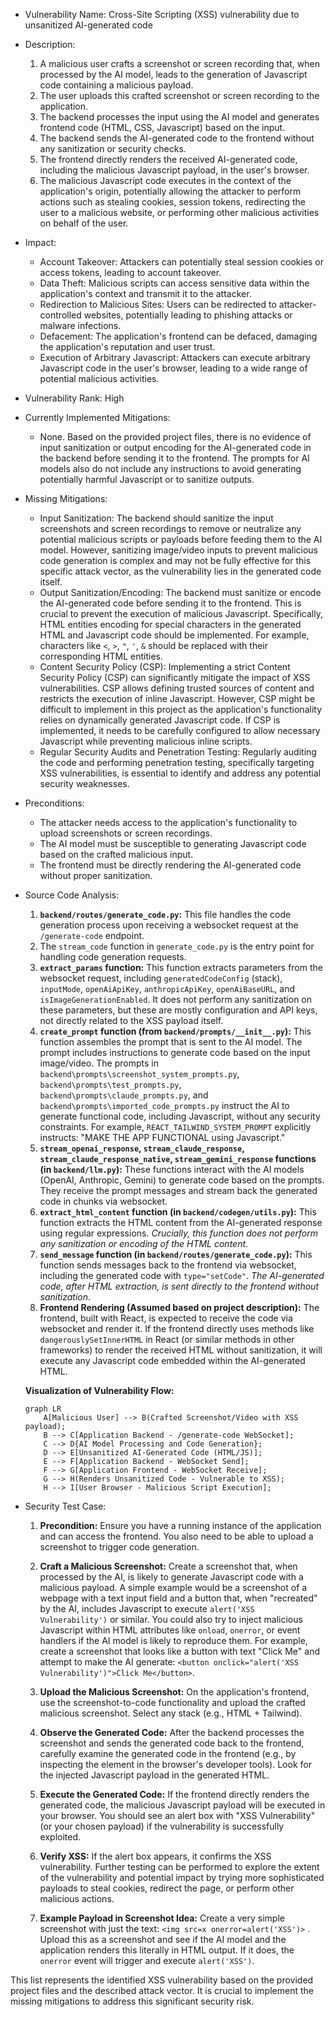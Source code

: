 - Vulnerability Name: Cross-Site Scripting (XSS) vulnerability due to unsanitized AI-generated code

- Description:
    1. A malicious user crafts a screenshot or screen recording that, when processed by the AI model, leads to the generation of Javascript code containing a malicious payload.
    2. The user uploads this crafted screenshot or screen recording to the application.
    3. The backend processes the input using the AI model and generates frontend code (HTML, CSS, Javascript) based on the input.
    4. The backend sends the AI-generated code to the frontend without any sanitization or security checks.
    5. The frontend directly renders the received AI-generated code, including the malicious Javascript payload, in the user's browser.
    6. The malicious Javascript code executes in the context of the application's origin, potentially allowing the attacker to perform actions such as stealing cookies, session tokens, redirecting the user to a malicious website, or performing other malicious activities on behalf of the user.

- Impact:
    - Account Takeover: Attackers can potentially steal session cookies or access tokens, leading to account takeover.
    - Data Theft: Malicious scripts can access sensitive data within the application's context and transmit it to the attacker.
    - Redirection to Malicious Sites: Users can be redirected to attacker-controlled websites, potentially leading to phishing attacks or malware infections.
    - Defacement: The application's frontend can be defaced, damaging the application's reputation and user trust.
    - Execution of Arbitrary Javascript: Attackers can execute arbitrary Javascript code in the user's browser, leading to a wide range of potential malicious activities.

- Vulnerability Rank: High

- Currently Implemented Mitigations:
    - None. Based on the provided project files, there is no evidence of input sanitization or output encoding for the AI-generated code in the backend before sending it to the frontend. The prompts for AI models also do not include any instructions to avoid generating potentially harmful Javascript or to sanitize outputs.

- Missing Mitigations:
    - Input Sanitization: The backend should sanitize the input screenshots and screen recordings to remove or neutralize any potential malicious scripts or payloads before feeding them to the AI model. However, sanitizing image/video inputs to prevent malicious code generation is complex and may not be fully effective for this specific attack vector, as the vulnerability lies in the generated code itself.
    - Output Sanitization/Encoding: The backend must sanitize or encode the AI-generated code before sending it to the frontend. This is crucial to prevent the execution of malicious Javascript. Specifically, HTML entities encoding for special characters in the generated HTML and Javascript code should be implemented. For example, characters like `<`, `>`, `"`, `'`, `&` should be replaced with their corresponding HTML entities.
    - Content Security Policy (CSP): Implementing a strict Content Security Policy (CSP) can significantly mitigate the impact of XSS vulnerabilities. CSP allows defining trusted sources of content and restricts the execution of inline Javascript. However, CSP might be difficult to implement in this project as the application's functionality relies on dynamically generated Javascript code. If CSP is implemented, it needs to be carefully configured to allow necessary Javascript while preventing malicious inline scripts.
    - Regular Security Audits and Penetration Testing: Regularly auditing the code and performing penetration testing, specifically targeting XSS vulnerabilities, is essential to identify and address any potential security weaknesses.

- Preconditions:
    - The attacker needs access to the application's functionality to upload screenshots or screen recordings.
    - The AI model must be susceptible to generating Javascript code based on the crafted malicious input.
    - The frontend must be directly rendering the AI-generated code without proper sanitization.

- Source Code Analysis:

    1. **`backend/routes/generate_code.py`:** This file handles the code generation process upon receiving a websocket request at the `/generate-code` endpoint.
    2. The `stream_code` function in `generate_code.py` is the entry point for handling code generation requests.
    3. **`extract_params` function:** This function extracts parameters from the websocket request, including `generatedCodeConfig` (stack), `inputMode`, `openAiApiKey`, `anthropicApiKey`, `openAiBaseURL`, and `isImageGenerationEnabled`. It does not perform any sanitization on these parameters, but these are mostly configuration and API keys, not directly related to the XSS payload itself.
    4. **`create_prompt` function (from `backend/prompts/__init__.py`):** This function assembles the prompt that is sent to the AI model. The prompt includes instructions to generate code based on the input image/video. The prompts in `backend\prompts\screenshot_system_prompts.py`, `backend\prompts\test_prompts.py`, `backend\prompts\claude_prompts.py`, and `backend\prompts\imported_code_prompts.py` instruct the AI to generate functional code, including Javascript, without any security constraints. For example, `REACT_TAILWIND_SYSTEM_PROMPT` explicitly instructs: "MAKE THE APP FUNCTIONAL using Javascript."
    5. **`stream_openai_response`, `stream_claude_response`, `stream_claude_response_native`, `stream_gemini_response` functions (in `backend/llm.py`):** These functions interact with the AI models (OpenAI, Anthropic, Gemini) to generate code based on the prompts. They receive the prompt messages and stream back the generated code in chunks via websocket.
    6. **`extract_html_content` function (in `backend/codegen/utils.py`):** This function extracts the HTML content from the AI-generated response using regular expressions.  *Crucially, this function does not perform any sanitization or encoding of the HTML content*.
    7. **`send_message` function (in `backend/routes/generate_code.py`):** This function sends messages back to the frontend via websocket, including the generated code with `type="setCode"`.  *The AI-generated code, after HTML extraction, is sent directly to the frontend without sanitization*.
    8. **Frontend Rendering (Assumed based on project description):** The frontend, built with React, is expected to receive the code via websocket and render it. If the frontend directly uses methods like `dangerouslySetInnerHTML` in React (or similar methods in other frameworks) to render the received HTML without sanitization, it will execute any Javascript code embedded within the AI-generated HTML.

    **Visualization of Vulnerability Flow:**

    ```mermaid
    graph LR
        A[Malicious User] --> B(Crafted Screenshot/Video with XSS payload);
        B --> C[Application Backend - /generate-code WebSocket];
        C --> D{AI Model Processing and Code Generation};
        D --> E[Unsanitized AI-Generated Code (HTML/JS)];
        E --> F[Application Backend - WebSocket Send];
        F --> G[Application Frontend - WebSocket Receive];
        G --> H(Renders Unsanitized Code - Vulnerable to XSS);
        H --> I[User Browser - Malicious Script Execution];
    ```

- Security Test Case:

    1. **Precondition:** Ensure you have a running instance of the application and can access the frontend. You also need to be able to upload a screenshot to trigger code generation.

    2. **Craft a Malicious Screenshot:** Create a screenshot that, when processed by the AI, is likely to generate Javascript code with a malicious payload. A simple example would be a screenshot of a webpage with a text input field and a button that, when "recreated" by the AI, includes Javascript to execute `alert('XSS Vulnerability')` or similar. You could also try to inject malicious Javascript within HTML attributes like `onload`, `onerror`, or event handlers if the AI model is likely to reproduce them. For example, create a screenshot that looks like a button with text "Click Me" and attempt to make the AI generate: `<button onclick="alert('XSS Vulnerability')">Click Me</button>`.

    3. **Upload the Malicious Screenshot:** On the application's frontend, use the screenshot-to-code functionality and upload the crafted malicious screenshot. Select any stack (e.g., HTML + Tailwind).

    4. **Observe the Generated Code:** After the backend processes the screenshot and sends the generated code back to the frontend, carefully examine the generated code in the frontend (e.g., by inspecting the element in the browser's developer tools). Look for the injected Javascript payload in the generated HTML.

    5. **Execute the Generated Code:** If the frontend directly renders the generated code, the malicious Javascript payload will be executed in your browser. You should see an alert box with "XSS Vulnerability" (or your chosen payload) if the vulnerability is successfully exploited.

    6. **Verify XSS:** If the alert box appears, it confirms the XSS vulnerability. Further testing can be performed to explore the extent of the vulnerability and potential impact by trying more sophisticated payloads to steal cookies, redirect the page, or perform other malicious actions.

    7. **Example Payload in Screenshot Idea:** Create a very simple screenshot with just the text:  `<img src=x onerror=alert('XSS')>` . Upload this as a screenshot and see if the AI model and the application renders this literally in HTML output. If it does, the `onerror` event will trigger and execute `alert('XSS')`.

This list represents the identified XSS vulnerability based on the provided project files and the described attack vector. It is crucial to implement the missing mitigations to address this significant security risk.

